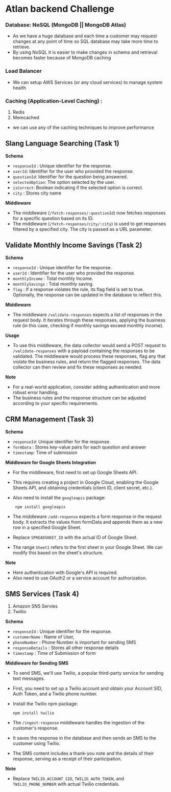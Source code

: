 # Atlan backend Challenge
### Database: NoSQL (MongoDB || MongoDB Atlas)
- As we have a huge database and each time a customer may request changes at  any point of time so SQL database may take more time to retrieve.
- By using NoSQL it is easier to make changes in schema and retrieval becomes faster because of MongoDB caching

### Load Balancer
- We can setup AWS Services (or any cloud services) to manage system health

### Caching (Application-Level Caching) :
  1. Redis
  2. Memcached
- we can use any of the caching techniques to improve performance



## Slang Language Searching (Task 1)

**Schema**
  - `responseId` : Unique identifier for the response.
  - `userId`: Identifier for the user who provided the response.
  - `questionId`: Identifier for the question being answered.
  - `selectedOption`: The option selected by the user.
  - `isCorrect`: Boolean indicating if the selected option is correct.
  - `city` : Stores city name

 **Middleware**
- The middleware (`/fetch-responses/:questionId`) now fetches responses for a specific question based on its ID.
- The middleware (`/fetch-responses/city/:city`)  is used to get responses filtered by a specified city. The city is passed as a URL parameter.

## Validate Monthly Income Savings (Task 2)

**Schema**
 - `responseId` : Unique identifier for the response.
 - `userId` : Identifier for the user who provided the response.
 - `monthlyIncome` : Total monthly Income.
 - `monthlySavings` : Total monthly saving.
- `flag` : If a response violates the rule, its flag field is set to true. Optionally, the response can be updated in the database to reflect this.
 
**Middleware**
- The middleware `/validate-responses` expects a list of responses in the request body. It iterates through these responses, applying the business rule (in this case, checking if monthly savings exceed monthly income).

**Usage**
- To use this middleware, the data collector would send a POST request to `/validate-responses` with a payload containing the responses to be validated. The middleware would process these responses,
  flag any that violate the business rules, and return the flagged responses.
  The data collector can then review and fix these responses as needed.

**Note**
- For a real-world application, consider adding authentication and more robust error handling.
- The business rules and the response structure can be adjusted according to your specific requirements.

## CRM Management (Task 3)
**Schema**
 - `responseId`: Unique identifier for the response.
 - `formData` : Stores key-value pairs for each question and answer
 - `timestamp`: Time of submission

**Middleware for Google Sheets Integration**
 - For the middleware, first need to set up Google Sheets API.
 - This requires creating a project in Google Cloud, enabling the Google Sheets API,
  and obtaining credentials (client ID, client secret, etc.).
 - Also need to install the `googleapis` package:

        npm install googleapis

- The middleware `/add-response` expects a form response in the request body. It extracts the values from formData and appends them as a new row in a specified Google Sheet.
- Replace `SPREADSHEET_ID` with the actual ID of Google Sheet.
- The range `Sheet1` refers to the first sheet in your Google Sheet.
  We can modify this based on the sheet's structure.

**Note**
- Here authentication with Google's API is required.
- Also need to use OAuth2 or a service account for authorization.


## SMS Services (Task 4)
 1. Amazon SNS Servies
 2. Twillio

    
**Schema**
- `responseId` : Unique identifier for the response.
- `customerName` : Name of User,
- `phoneNumber` : Phone Number is important for sending SMS
- `responseDetails` : Stores all other response details
- `timestamp` : Time of Submission of form

**Middleware for Sending SMS**

- To send SMS, we'll use Twilio, a popular third-party service for sending text messages.
- First, you need to set up a Twilio account and obtain your Account SID, Auth Token, and a Twilio phone number.

- Install the Twilio npm package:
  
      npm install twilio
- The `/ingest-response` middleware handles the ingestion of the customer's response.
- It saves the response in the database and then sends an SMS to the customer using Twilio.
- The SMS content includes a thank-you note and the details of their response, serving as a receipt of their participation.

**Note**
- Replace `TWILIO_ACCOUNT_SID`, `TWILIO_AUTH_TOKEN`, and `TWILIO_PHONE_NUMBER` with actual Twilio credentials.

  
  



 
    


   
    
  


